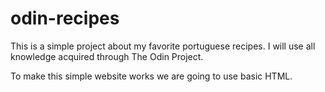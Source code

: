 # odin-recipes

This is a simple project about my favorite portuguese recipes.
I will use all knowledge acquired through The Odin Project. 

To make this simple website works we are going to use basic HTML.